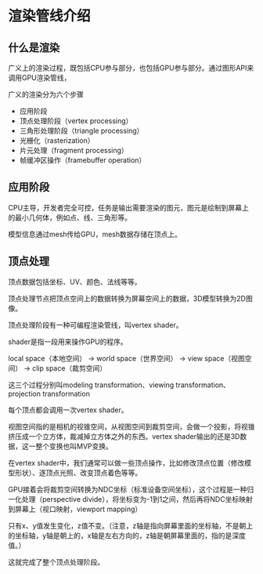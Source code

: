 # 渲染管线介绍


## 什么是渲染

广义上的渲染过程，既包括CPU参与部分，也包括GPU参与部分。通过图形API来调用GPU渲染管线，

广义的渲染分为六个步骤

- 应用阶段
- 顶点处理阶段（vertex processing）
- 三角形处理阶段（triangle processing）
- 光栅化（rasterization）
- 片元处理（fragment processing）
- 帧缓冲区操作（framebuffer operation）

## 应用阶段

CPU主导，开发者完全可控，任务是输出需要渲染的图元，图元是绘制到屏幕上的最小几何体，例如点、线、三角形等。

模型信息通过mesh传给GPU，mesh数据存储在顶点上。

## 顶点处理

顶点数据包括坐标、UV、颜色、法线等等。

顶点处理节点把顶点空间上的数据转换为屏幕空间上的数据，3D模型转换为2D图像。

顶点处理阶段有一种可编程渲染管线，叫vertex shader。

shader是指一段用来操作GPU的程序。

local space（本地空间） -> world space（世界空间） -> view space（视图空间） -> clip space（裁剪空间）

这三个过程分别叫modeling transformation、viewing transformation、projection transformation

每个顶点都会调用一次vertex shader。

视图空间指的是相机的视锥空间，从视图空间到裁剪空间，会做一个投影，将视锥挤压成一个立方体，裁减掉立方体之外的东西。vertex shader输出的还是3D数据，这一整个变换也叫MVP变换。

在vertex shader中，我们通常可以做一些顶点操作，比如修改顶点位置（修改模型形状）、逐顶点光照、改变顶点着色等等。

GPU接着会将裁剪空间转换为NDC坐标（标准设备空间坐标），这个过程是一种归一化处理（perspective divide），将坐标变为-1到1之间，然后再将NDC坐标映射到屏幕上（视口映射，viewport mapping）

只有x、y值发生变化，z值不变。（注意，z轴是指向屏幕里面的坐标轴，不是朝上的坐标轴，y轴是朝上的，x轴是左右方向的，z轴是朝屏幕里面的，指的是深度值。）

这就完成了整个顶点处理阶段。
